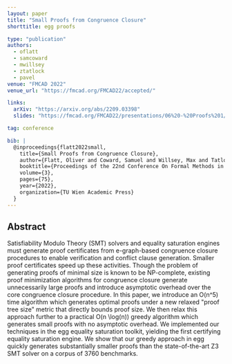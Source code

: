 ```yaml
---
layout: paper
title: "Small Proofs from Congruence Closure"
shorttitle: egg proofs

type: "publication"
authors:
  - oflatt
  - samcoward
  - mwillsey
  - ztatlock
  - pavel
venue: "FMCAD 2022"
venue_url: "https://fmcad.org/FMCAD22/accepted/"

links:
  arXiv: "https://arxiv.org/abs/2209.03398"
  slides: "https://fmcad.org/FMCAD22/presentations/06%20-%20Proofs%201/01_flatt.pdf"

tag: conference

bib: |
  @inproceedings{flatt2022small,
    title={Small Proofs from Congruence Closure},
    author={Flatt, Oliver and Coward, Samuel and Willsey, Max and Tatlock, Zachary and Panchekha, Pavel},
    booktitle={Proceedings of the 22nd Conference On Formal Methods in Computer-Aided Design--FMCAD 2022},
    volume={3},
    pages={75},
    year={2022},
    organization={TU Wien Academic Press}
  }
---
```


## Abstract

Satisfiability Modulo Theory (SMT) solvers and equality saturation engines must
generate proof certificates from e-graph-based congruence closure procedures to
enable verification and conflict clause generation. Smaller proof certificates
speed up these activities. Though the problem of generating proofs of minimal
size is known to be NP-complete, existing proof minimization algorithms for
congruence closure generate unnecessarily large proofs and introduce asymptotic
overhead over the core congruence closure procedure. In this paper, we introduce
an O(n^5) time algorithm which generates optimal proofs under a new relaxed
"proof tree size" metric that directly bounds proof size. We then relax this
approach further to a practical O(n \log(n)) greedy algorithm which generates
small proofs with no asymptotic overhead. We implemented our techniques in the
egg equality saturation toolkit, yielding the first certifying equality
saturation engine. We show that our greedy approach in egg quickly generates
substantially smaller proofs than the state-of-the-art Z3 SMT solver on a corpus
of 3760 benchmarks. 
